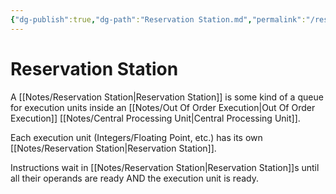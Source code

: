 ```yaml
---
{"dg-publish":true,"dg-path":"Reservation Station.md","permalink":"/reservation-station/","tags":[null]}
---
```




# Reservation Station
A [[Notes/Reservation Station\|Reservation Station]] is some kind of a queue for execution units inside an [[Notes/Out Of Order Execution\|Out Of Order Execution]] [[Notes/Central Processing Unit\|Central Processing Unit]].

Each execution unit (Integers/Floating Point, etc.) has its own [[Notes/Reservation Station\|Reservation Station]]. 

Instructions wait in [[Notes/Reservation Station\|Reservation Station]]s until all their operands are ready AND the execution unit is ready.
